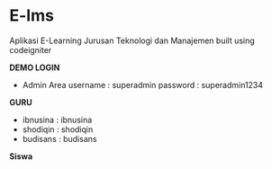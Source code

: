 # E-lms
Aplikasi E-Learning Jurusan Teknologi dan Manajemen
built using codeigniter

<b>DEMO LOGIN</b>
* Admin Area
username : superadmin
password : superadmin1234

**GURU**

* ibnusina : ibnusina 
* shodiqin : shodiqin
* budisans : budisans

**Siswa**
